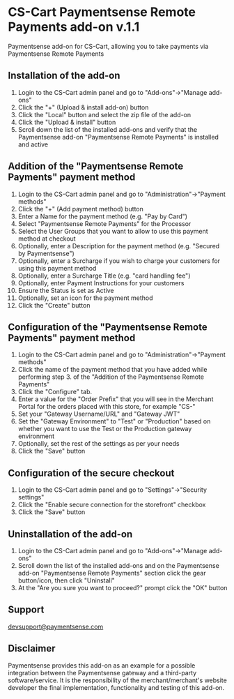 CS-Cart Paymentsense Remote Payments add-on v.1.1
=================================================

Paymentsense add-on for CS-Cart, allowing you to take payments via Paymentsense Remote Payments


Installation of the add-on
--------------------------

1. Login to the CS-Cart admin panel and go to "Add-ons"->"Manage add-ons"
2. Click the "+" (Upload & install add-on) button
3. Click the "Local" button and select the zip file of the add-on
4. Click the "Upload & install" button
5. Scroll down the list of the installed add-ons and verify that the Paymentsense add-on "Paymentsense Remote Payments" is installed and active


Addition of the "Paymentsense Remote Payments" payment method
-------------------------------------------------------------

1. Login to the CS-Cart admin panel and go to "Administration"->"Payment methods"
2. Click the "+" (Add payment method) button
3. Enter a Name for the payment method (e.g. "Pay by Card")
4. Select "Paymentsense Remote Payments" for the Processor
5. Select the User Groups that you want to allow to use this payment method at checkout
6. Optionally, enter a Description for the payment method (e.g. "Secured by Paymentsense")
7. Optionally, enter a Surcharge if you wish to charge your customers for using this payment method
8. Optionally, enter a Surcharge Title (e.g. "card handling fee")
9. Optionally, enter Payment Instructions for your customers
10. Ensure the Status is set as Active
11. Optionally, set an icon for the payment method 
12. Click the "Create" button


Configuration of the "Paymentsense Remote Payments" payment method
------------------------------------------------------------------

1. Login to the CS-Cart admin panel and go to "Administration"->"Payment methods"
2. Click the name of the payment method that you have added while performing step 3. of the "Addition of the Paymentsense Remote Payments"
3. Click the "Configure" tab.
4. Enter a value for the "Order Prefix" that you will see in the Merchant Portal for the orders placed with this store, for example "CS-"
5. Set your "Gateway Username/URL" and "Gateway JWT"
6. Set the "Gateway Environment" to "Test" or "Production" based on whether you want to use the Test or the Production gateway environment
7. Optionally, set the rest of the settings as per your needs
8. Click the "Save" button


Configuration of the secure checkout
------------------------------------

1. Login to the CS-Cart admin panel and go to "Settings"->"Security settings"
2. Click the "Enable secure connection for the storefront" checkbox
3. Click the "Save" button


Uninstallation of the add-on
----------------------------

1. Login to the CS-Cart admin panel and go to "Add-ons"->"Manage add-ons"
2. Scroll down the list of the installed add-ons and on the Paymentsense add-on "Paymentsense Remote Payments" section click the gear button/icon, then click "Uninstall"
3. At the "Are you sure you want to proceed?" prompt click the "OK" button


Support
-------

[devsupport@paymentsense.com](mailto:devsupport@paymentsense.com)


Disclaimer
----------
Paymentsense provides this add-on as an example for a possible integration between the Paymentsense gateway and a third-party software/service. It is the responsibility of the merchant/merchant's website developer the final implementation, functionality and testing of this add-on.
